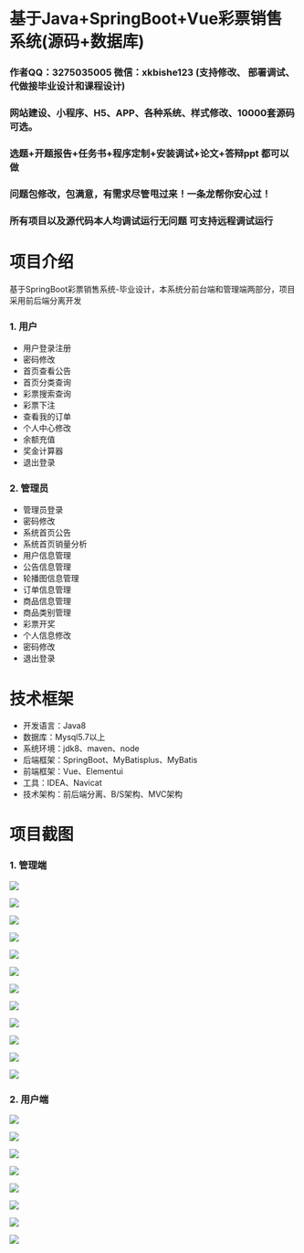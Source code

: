 # 基于Java+SpringBoot+Vue彩票销售系统(源码+数据库)

### 作者QQ：3275035005 微信：xkbishe123 (支持修改、 部署调试、 代做接毕业设计和课程设计)

### 网站建设、小程序、H5、APP、各种系统、样式修改、10000套源码可选。

### 选题+开题报告+任务书+程序定制+安装调试+论文+答辩ppt 都可以做

### 问题包修改，包满意，有需求尽管甩过来！一条龙帮你安心过！

### 所有项目以及源代码本人均调试运行无问题 可支持远程调试运行

# 项目介绍
基于SpringBoot彩票销售系统-毕业设计，本系统分前台端和管理端两部分，项目采用前后端分离开发

### 1. 用户

- 用户登录注册
- 密码修改
- 首页查看公告
- 首页分类查询
- 彩票搜索查询
- 彩票下注
- 查看我的订单
- 个人中心修改
- 余额充值
- 奖金计算器
- 退出登录

### 2. 管理员

- 管理员登录
- 密码修改
- 系统首页公告
- 系统首页销量分析
- 用户信息管理
- 公告信息管理
- 轮播图信息管理
- 订单信息管理
- 商品信息管理
- 商品类别管理
- 彩票开奖
- 个人信息修改
- 密码修改
- 退出登录

# 技术框架
- 开发语言：Java8
- 数据库：Mysql5.7以上
- 系统环境：jdk8、maven、node
- 后端框架：SpringBoot、MyBatisplus、MyBatis
- 前端框架：Vue、Elementui
- 工具：IDEA、Navicat
- 技术架构：前后端分离、B/S架构、MVC架构
# 项目截图

### 1. 管理端

![](image/A1.png)

![](image/A2.png)

![](image/A3.png)

![](image/A4.png)

![](image/A5.png)

![](image/A6.png)

![](image/A7.png)

![](image/A8.png)

![](image/A9.png)

![](image/A10.png)

![](image/A11.png)

![](image/A12.png)

### 2. 用户端

![](image/B1.png)

![](image/B2.png)

![](image/B3.png)

![](image/B4.png)

![](image/B5.png)

![](image/B6.png)

![](image/B7.png)

![](image/B8.png)
